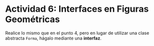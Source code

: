 # Actividad 6: Interfaces en Figuras Geométricas

Realice lo mismo que en el punto 4, pero en lugar de utilizar una clase abstracta `Forma`, hágalo mediante una **interfaz**.
